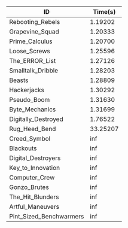 |ID|Time(s)|
|-|-|
|Rebooting_Rebels|1.19202|
|Grapevine_Squad|1.20333|
|Prime_Calculus|1.20700|
|Loose_Screws|1.25596|
|The_ERROR_List|1.27126|
|Smalltalk_Dribble|1.28203|
|Beasts|1.28809|
|Hackerjacks|1.30292|
|Pseudo_Boom|1.31630|
|Byte_Mechanics|1.31699|
|Digitally_Destroyed|1.76522|
|Rug_Heed_Bend|33.25207|
|Creed_Symbol|inf|
|Blackouts|inf|
|Digital_Destroyers|inf|
|Key_to_Innovation|inf|
|Computer_Crew|inf|
|Gonzo_Brutes|inf|
|The_Hit_Blunders|inf|
|Artful_Maneuvers|inf|
|Pint_Sized_Benchwarmers|inf|

